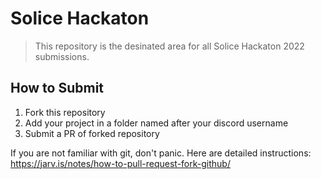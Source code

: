 # Solice Hackaton
>This repository is the desinated area for all Solice Hackaton 2022 submissions.

## How to Submit
1. Fork this repository
2. Add your project in a folder named after your discord username
3. Submit a PR of forked repository 

If you are not familiar with git, don't panic. Here are detailed instructions: https://jarv.is/notes/how-to-pull-request-fork-github/
